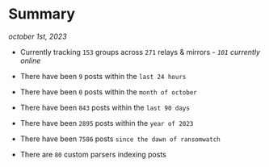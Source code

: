 
# Summary
_october 1st, 2023_

- Currently tracking `153` groups across `271` relays & mirrors - _`101` currently online_

- There have been `9` posts within the `last 24 hours`

- There have been `0` posts within the `month of october`

- There have been `843` posts within the `last 90 days`

- There have been `2895` posts within the `year of 2023`

- There have been `7586` posts `since the dawn of ransomwatch`

- There are `80` custom parsers indexing posts
